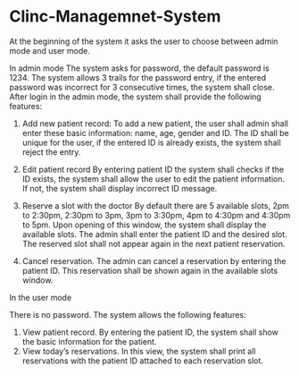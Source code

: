 # Clinc-Managemnet-System

At the beginning of the system it asks the user to choose between admin mode and user mode.

In admin mode
The system asks for password, the default password is 1234. The system allows 3 trails for the password entry, if the entered password was incorrect for 3 consecutive times, the system shall close. After login in the admin mode, the system shall provide the following features:

1. Add new patient record:
To add a new patient, the user shall admin shall enter these basic information: name, age, gender and ID. The ID shall be unique for the user, if the entered ID is already exists, the system shall reject the entry.

2. Edit patient record
By entering patient ID the system shall checks if the ID exists, the system shall allow the user to edit the patient information. If not, the system shall display incorrect ID message.

3. Reserve a slot with the doctor
By default there are 5 available slots, 2pm to 2:30pm, 2:30pm to 3pm, 3pm to 3:30pm, 4pm to 4:30pm and 4:30pm to 5pm. Upon opening of this window, the system shall display the available slots. The admin shall enter the patient ID and the desired slot. The reserved slot shall not appear again in the next patient reservation.

4. Cancel reservation.
The admin can cancel a reservation by entering the patient ID. This reservation shall be shown again in the available slots window.


In the user mode

There is no password. The system allows the following features:
1. View patient record.
By entering the patient ID, the system shall show the basic information for the patient.
2. View today’s reservations.
In this view, the system shall print all reservations with the patient ID attached to each reservation slot.
